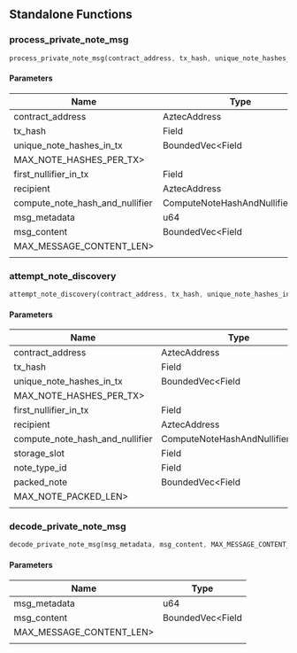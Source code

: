 ## Standalone Functions

### process_private_note_msg

```rust
process_private_note_msg(contract_address, tx_hash, unique_note_hashes_in_tx, MAX_NOTE_HASHES_PER_TX>, first_nullifier_in_tx, recipient, compute_note_hash_and_nullifier, msg_metadata, msg_content, MAX_MESSAGE_CONTENT_LEN>, );
```

#### Parameters
| Name | Type |
| --- | --- |
| contract_address | AztecAddress |
| tx_hash | Field |
| unique_note_hashes_in_tx | BoundedVec&lt;Field |
| MAX_NOTE_HASHES_PER_TX&gt; |  |
| first_nullifier_in_tx | Field |
| recipient | AztecAddress |
| compute_note_hash_and_nullifier | ComputeNoteHashAndNullifier&lt;Env&gt; |
| msg_metadata | u64 |
| msg_content | BoundedVec&lt;Field |
| MAX_MESSAGE_CONTENT_LEN&gt; |  |
|  |  |

### attempt_note_discovery

```rust
attempt_note_discovery(contract_address, tx_hash, unique_note_hashes_in_tx, MAX_NOTE_HASHES_PER_TX>, first_nullifier_in_tx, recipient, compute_note_hash_and_nullifier, storage_slot, note_type_id, packed_note, MAX_NOTE_PACKED_LEN>, );
```

#### Parameters
| Name | Type |
| --- | --- |
| contract_address | AztecAddress |
| tx_hash | Field |
| unique_note_hashes_in_tx | BoundedVec&lt;Field |
| MAX_NOTE_HASHES_PER_TX&gt; |  |
| first_nullifier_in_tx | Field |
| recipient | AztecAddress |
| compute_note_hash_and_nullifier | ComputeNoteHashAndNullifier&lt;Env&gt; |
| storage_slot | Field |
| note_type_id | Field |
| packed_note | BoundedVec&lt;Field |
| MAX_NOTE_PACKED_LEN&gt; |  |
|  |  |

### decode_private_note_msg

```rust
decode_private_note_msg(msg_metadata, msg_content, MAX_MESSAGE_CONTENT_LEN>, );
```

#### Parameters
| Name | Type |
| --- | --- |
| msg_metadata | u64 |
| msg_content | BoundedVec&lt;Field |
| MAX_MESSAGE_CONTENT_LEN&gt; |  |
|  |  |

